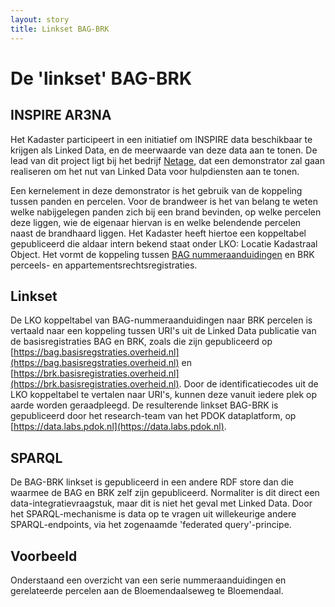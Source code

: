 ```yaml
---
layout: story
title: Linkset BAG-BRK
---
```

# De 'linkset' BAG-BRK

## INSPIRE AR3NA
Het Kadaster participeert in een initiatief om INSPIRE data beschikbaar te krijgen als Linked Data, en de meerwaarde van deze data aan te tonen. De lead van dit project ligt bij het bedrijf [Netage](http://netage.nl/), dat een demonstrator zal gaan realiseren om het nut van Linked Data voor hulpdiensten aan te tonen.

Een kernelement in deze demonstrator is het gebruik van de koppeling tussen panden en percelen. Voor de brandweer is het van belang te weten welke nabijgelegen panden zich bij een brand bevinden, op welke percelen deze liggen, wie de eigenaar hiervan is en welke belendende percelen naast de brandhaard liggen. Het Kadaster heeft hiertoe een koppeltabel gepubliceerd die aldaar intern bekend staat onder LKO: Locatie Kadastraal Object. Het vormt de koppeling tussen [BAG nummeraanduidingen](https://bag.basisregistraties.overheid.nl/query/model#Nummeraanduiding) en BRK perceels- en appartementsrechtsregistraties.  

## Linkset
De LKO koppeltabel van BAG-nummeraanduidingen naar BRK percelen is vertaald naar een koppeling tussen URI's uit de Linked Data publicatie van de basisregistraties BAG en BRK, zoals die zijn gepubliceerd op [https://bag.basisregstraties.overheid.nl](https://bag.basisregstraties.overheid.nl) en [https://brk.basisregistraties.overheid.nl](https://brk.basisregistraties.overheid.nl). Door de identificatiecodes uit de LKO koppeltabel te vertalen naar URI's, kunnen deze vanuit iedere plek op aarde worden geraadpleegd. De resulterende linkset BAG-BRK is gepubliceerd door het research-team van het PDOK dataplatform, op [https://data.labs.pdok.nl](https://data.labs.pdok.nl).

## SPARQL
De BAG-BRK linkset is gepubliceerd in een andere RDF store dan die waarmee de BAG en BRK zelf zijn gepubliceerd. Normaliter is dit direct een data-integratievraagstuk, maar dit is niet het geval met Linked Data. Door het SPARQL-mechanisme is data op te vragen uit willekeurige andere SPARQL-endpoints, via het zogenaamde 'federated query'-principe.

## Voorbeeld
Onderstaand een overzicht van een serie nummeraanduidingen en gerelateerde percelen aan de Bloemendaalseweg te Bloemendaal.

<div data-query data-query-endpoint="https://data.pdok.nl/sparql" data-query-sparql="percelen-en-nummeraanduidingen.rq" data-query-output="leaflet" data-showQuery></div>
